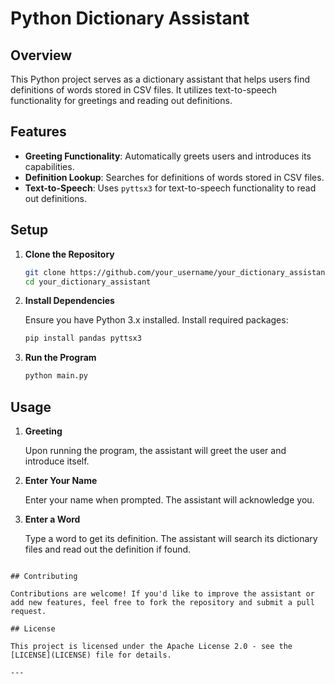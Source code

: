 
# Python Dictionary Assistant



## Overview

This Python project serves as a dictionary assistant that helps users find definitions of words stored in CSV files. It utilizes text-to-speech functionality for greetings and reading out definitions.

## Features

- **Greeting Functionality**: Automatically greets users and introduces its capabilities.
- **Definition Lookup**: Searches for definitions of words stored in CSV files.
- **Text-to-Speech**: Uses `pyttsx3` for text-to-speech functionality to read out definitions.

## Setup

1. **Clone the Repository**

   ```bash
   git clone https://github.com/your_username/your_dictionary_assistant.git
   cd your_dictionary_assistant
   ```

2. **Install Dependencies**

   Ensure you have Python 3.x installed. Install required packages:

   ```bash
   pip install pandas pyttsx3
   ```

3. **Run the Program**

   ```bash
   python main.py
   ```

## Usage

1. **Greeting**

   Upon running the program, the assistant will greet the user and introduce itself.

2. **Enter Your Name**

   Enter your name when prompted. The assistant will acknowledge you.

3. **Enter a Word**

   Type a word to get its definition. The assistant will search its dictionary files and read out the definition if found.


```

## Contributing

Contributions are welcome! If you'd like to improve the assistant or add new features, feel free to fork the repository and submit a pull request.

## License

This project is licensed under the Apache License 2.0 - see the [LICENSE](LICENSE) file for details.

---


